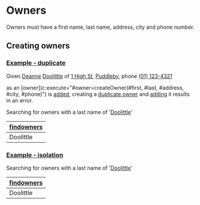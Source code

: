 # Owners

Owners must have a first name, last name, address, city and phone number.

## Creating owners

### [Example - duplicate](- "duplicate")

Given [Deanne](c:set=#first") [Doolittle](c:set="#last") of [1 High St](c:set="#address"), [Puddleby](c:set= "#city"), phone [(01) 123-4321](c:set="#phone")

as an [owner](c:execute="#owner=createOwner(#first, #last, #address, #city, #phone)") is [added](c:execute="saveOwner(#owner)"), creating a [duplicate owner](c:execute="#dupOwner=duplicate(#owner)") and [adding](c:execute="saveOwner(#dupOwner)") it results in an error. 

Searching for owners with a last name of '[Doolittle](c:set="#lastName")'

|[find][][owners][]|
|-----|
|Doolittle|

[find]: c:verifyRows="#owner:findOwnersByLastName(#lastName)" ""
[owners]: c:assert-equals="#owner.lastName" ""

### [Example - isolation](- "isolation")

Searching for owners with a last name of '[Doolittle](- "#lastName")'

|[find][][owners][]|
|-----|
|Doolittle|

